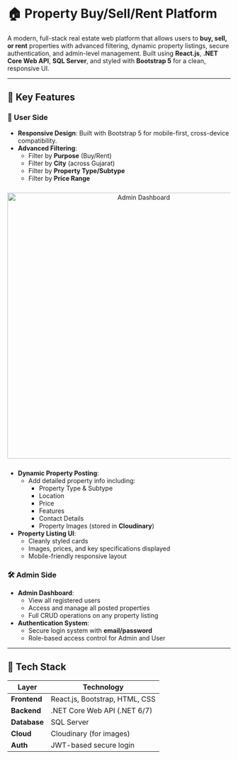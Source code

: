 # 🏠 Property Buy/Sell/Rent Platform

A modern, full-stack real estate web platform that allows users to **buy, sell, or rent** properties with advanced filtering, dynamic property listings, secure authentication, and admin-level management. Built using **React.js**, **.NET Core Web API**, **SQL Server**, and styled with **Bootstrap 5** for a clean, responsive UI.

---

## 🔑 Key Features

### 👤 User Side
- **Responsive Design**: Built with Bootstrap 5 for mobile-first, cross-device compatibility.
- **Advanced Filtering**:
  - Filter by **Purpose** (Buy/Rent)
  - Filter by **City** (across Gujarat)
  - Filter by **Property Type/Subtype**
  - Filter by **Price Range**
    
<p align="center">
  <img src="https://res.cloudinary.com/dfojntght/image/upload/v1752752352/Screenshot_2025-07-17_170822_horwug.png" alt="Admin Dashboard" width="600" style="margin-top: 10px; margin-bottom: 10px;" />
</p>

- **Dynamic Property Posting**:
  - Add detailed property info including:
    - Property Type & Subtype
    - Location
    - Price
    - Features
    - Contact Details
    - Property Images (stored in **Cloudinary**)
- **Property Listing UI**:
  - Cleanly styled cards
  - Images, prices, and key specifications displayed
  - Mobile-friendly responsive layout

### 🛠️ Admin Side
- **Admin Dashboard**:
  - View all registered users
  - Access and manage all posted properties
  - Full CRUD operations on any property listing
- **Authentication System**:
  - Secure login system with **email/password**
  - Role-based access control for Admin and User

---

## 🧰 Tech Stack

| Layer         | Technology                        |
|---------------|-----------------------------------|
| **Frontend**  | React.js, Bootstrap, HTML, CSS    |
| **Backend**   | .NET Core Web API (.NET 6/7)       |
| **Database**  | SQL Server                        |
| **Cloud**     | Cloudinary (for images) |
| **Auth**      | JWT-based secure login            |



